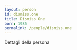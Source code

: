 ```yaml
---
layout: person
id: dismiss.one
title: Dismiss One
born: 1985
permalink: /people/dismiss.one
---
```


Dettagli della persona 